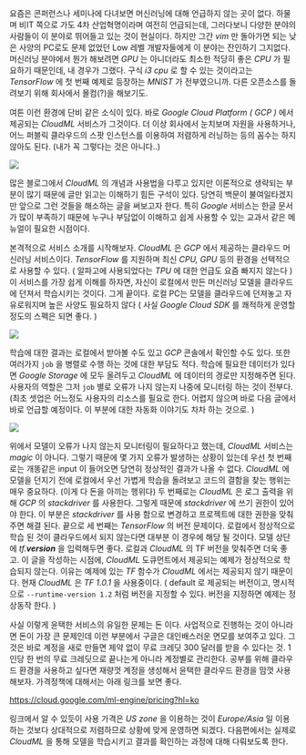 요즘은 콘퍼런스나 세미나에 다녀보면 머신러닝에 대해 언급하지 않는 곳이 없다. 하물며 비IT 쪽으로 가도 4차 산업혁명이라며 여전히 언급되는데, 그러다보니 다양한 분야의 사람들이 이 분야로 뛰어들고 있는 것이 현실이다. 하지만 그간 *vim* 만 돌아가면 되는 낮은 사양의 PC로도 문제 없었던 Low 레벨 개발자들에게 이 분야는 잔인하기 그지없다. 머신러닝 분야에서 뭔가 해보려면 *GPU* 는 아니더라도 최소한 적당히 좋은 *CPU* 가 필요하기 때문인데, 내 경우가 그랬다. 구식 *i3 cpu* 로 할 수 있는 것이라고는 *TensorFlow* 에 첫 번째 예제로 등장하는 *MNIST* 가 전부였으니까. 다른 오픈소스를 돌려보기 위해 회사에서 몰컴(?)을 해보기도. 

여튼 이런 환경에 단비 같은 소식이 있다. 바로 *Google Cloud Platform ( GCP )* 에서 제공되는 *CloudML* 서비스가 그것이다. 더 이상 회사에서 눈치보며 자원을 사용하거나, 어느 퍼블릭 클라우드의 스팟 인스턴스를 이용하여 저렴하게 러닝하는 등의 꼼수는 하지 않아도 된다. (내가 꼭 그렇다는 것은 아니다..)

![](https://t1.daumcdn.net/cfile/tistory/2430B8475950400B08)

많은 블로그에서 *CloudML* 의 개념과 사용법을 다루고 있지만 이론적으로 생략되는 부분이 많기 때문에 글만 읽고는 이해하기 힘든 구석이 있다. 당연히 백문이 불여일타겠지만 앞으로 그런 것들을 해소하는 글을 써보고자 한다. 특히 *Google* 서비스는 한글 문서가 많이 부족하기 때문에 누구나 부담없이 이해하고 쉽게 사용할 수 있는 교과서 같은 메뉴얼이 필요한 시점이다. 

본격적으로 서비스 소개를 시작해보자. *CloudML* 은 *GCP* 에서 제공하는 클라우드 머신러닝 서비스이다. *TensorFlow* 를 지원하며 최신 *CPU, GPU* 등의 환경을 선택적으로 사용할 수 있다. ( 알파고에 사용되었다는 *TPU* 에 대한 언급도 요즘 빠지지 않는다 ) 이 서비스를 가장 쉽게 이해를 하자면, 자신이 로컬에서 만든 머신러닝 모델을 클라우드에 던져서 학습시키는 것이다. 그게 끝이다. 로컬 PC는 모델을 클라우드에 던져놓고 자유로워지며 높은 사양도 필요하지 않다 ( 사실 *Google Cloud SDK* 를 쾌적하게 운영할 정도의 스펙은 되면 좋다. )

![](https://t1.daumcdn.net/cfile/tistory/22256735595043A603)

학습에 대한 결과는 로컬에서 받아볼 수도 있고 *GCP* 콘솔에서 확인할 수도 있다. 또한 여러가지 `job` 을 병렬로 수행 하는 것에 대한 부담도 적다. 학습에 필요한 데이터가 있다면 *Google Storage* 에 모두 올려두고 *CloudML* 에 데이터의 경로만 지정해주면 된다. 사용자의 역할은 그저 `job` 별로 오류가 나지 않는지 나중에 모니터링 하는 것이 전부다. (최초 셋업은 어느정도 사용자의 리소스를 필요로 한다. 어렵지 않으며 바로 다음 글에서 바로 언급할 예정이다. 이 부분에 대한 자동화 이야기도 차차 하는 것으로. )

![](https://t1.daumcdn.net/cfile/tistory/247E023E5950464A24)

위에서 모델이 오류가 나지 않는지 모니터링이 필요하다고 했는데, *CloudML* 서비스는 *magic* 이 아니다. 그렇기 때문에 몇 가지 오류가 발생하는 상황이 있는데 우선 첫 번째로는 개똥같은 input 이 들어오면 당연히 정상적인 결과가 나올 수 없다. *CloudML* 에 모델을 던지기 전에 로컬에서 우선 가볍게 학습을 돌려보고 코드의 결함을 찾는 행위는 매우 중요하다. (이게 다 돈을 아끼는 행위다) 두 번째로는 *CloudML* 은 로그 출력을 위해 *GCP* 의 *stackdriver* 를 사용한다. 그렇게 때문에 *stackdriver* 에 쓰기 권한이 있어야 한다. 이 부분은 *stackdriver* 를 사용 함으로 변경하고 프로젝트에 대한 권한을 맞춰주면 해결 된다. 끝으로 세 번째는 *TensorFlow* 의 버전 문제이다. 로컬에서 정상적으로 학습 된 것이 클라우드에서 되지 않는다면 대부분 이 경우에 해당 될 것이다. 모델 상단에 *tf.__version__* 을 입력해두면 좋다. 로컬과 *CloudML* 의 TF 버전을 맞춰주면 더욱 좋고. 이 글을 작성하는 시점에, *CloudML* 도큐먼트에서 제공되는 예제가 정상적으로 학습되지 않는다. 이유는 예제에 있는 *TF* 함수가 *CloudML* 에서는 제공되지 않기 때문이다. 현재 *CloudML* 은 *TF 1.0.1* 을 사용중이다. ( default 로 제공되는 버전이고, 명시적으로 `--runtime-version 1.2` 처럼 버전을 지정할 수 있다. 버전을 지정하면 예제는 정상동작 한다. )

사실 이렇게 윤택한 서비스의 유일한 문제는 돈 이다. 사업적으로 진행하는 것이 아니라면 돈이 가장 큰 문제인데 이런 부분에서 구글은 대인배스러운 면모를 보여주고 있다. 그것은 바로 계정을 새로 만들면 제약 없이 무료 크레딧 300 달러를 받을 수 있다는 것. 1인당 한 번의 무료 크레딧으로 끝나는게 아니라 계정별로 관리한다. 공부를 위해 클라우드 환경을 사용하고 싶다면 재량껏 계정을 생성해서 윤택한 클라우드 환경을 맘껏 사용해보자. 가격정책에 대해서는 아래 링크를 보면 좋다.

https://cloud.google.com/ml-engine/pricing?hl=ko

링크에서 알 수 있듯이 사용 가격은 *US zone* 을 이용하는 것이 *Europe/Asia* 일 이용하는 것보다 상대적으로 저렴하므로 상황에 맞게 운영하면 되겠다. 다음편에서는 실제로 *CloudML* 을 통해 모델을 학습시키고 결과를 확인하는 과정에 대해 다뤄보도록 한다.
